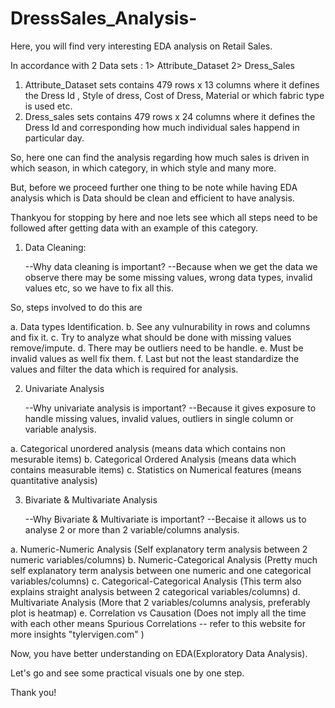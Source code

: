 # DressSales_Analysis-
Here, you will find very interesting EDA analysis on Retail Sales.

In accordance with 2 Data sets :
  1> Attribute_Dataset
  2> Dress_Sales
  
1. Attribute_Dataset sets contains 479 rows x 13 columns where it defines the Dress Id , Style of dress, Cost of Dress, Material or which fabric type is used etc.
2. Dress_sales sets contains 479 rows x 24 columns where it defines the Dress Id and corresponding how much individual sales happend in particular day.

So, here one can find the analysis regarding how much sales is driven in which season, in which category, in which style and many more.

But, before we proceed further one thing to be note while having EDA analysis which is Data should be clean and efficient to have analysis.

Thankyou for stopping by here and noe lets see which all steps need to be followed after getting data with an example of this category.

1. Data Cleaning:

    --Why data cleaning is important?
    --Because when we get the data we observe there may be some missing values, wrong data types, invalid values etc, so we have to fix all this.

So, steps involved to do this are

  a. Data types Identification.
  b. See any vulnurability in rows and columns and fix it.
  c. Try to analyze what should be done with missing values remove/impute.
  d. There may be outliers need to be handle.
  e. Must be invalid values as well fix them.
  f. Last but not the least standardize the values and filter the data which is required for analysis.

2. Univariate Analysis

      --Why univariate analysis is important?
      --Because it gives exposure to handle missing values, invalid values, outliers in single column or variable analysis.
      
a. Categorical unordered analysis (means data which contains non mesurable items)
b. Categorical Ordered Analysis (means data which contains measurable items)
c. Statistics on Numerical features (means quantitative analysis)

3. Bivariate & Multivariate Analysis

      --Why Bivariate & Multivariate is important?
      --Becaise it allows us to analyse 2 or more than 2 variable/columns analysis.
      
a. Numeric-Numeric Analysis (Self explanatory term analysis between 2 numeric variables/columns)
b. Numeric-Categorical Analysis (Pretty much self explanatory term analysis between one numeric and one categorical variables/columns)
c. Categorical-Categorical Analysis (This term also explains straight analysis between 2 categorical variables/columns)
d. Multivariate Analysis (More that 2 variables/columns analysis, preferably plot is heatmap)
e. Correlation vs Causation (Does not imply all the time with each other means Spurious Correlations -- refer to this website for more insights "tylervigen.com" )

Now, you have better understanding on EDA(Exploratory Data Analysis). 

Let's go and see some practical visuals one by one step. 

Thank you!
